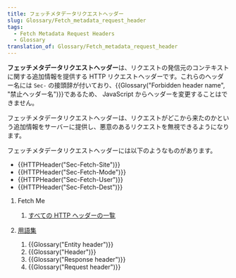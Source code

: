 ```yaml
---
title: フェッチメタデータリクエストヘッダー
slug: Glossary/Fetch_metadata_request_header
tags:
  - Fetch Metadata Request Headers
  - Glossary
translation_of: Glossary/Fetch_metadata_request_header
---
```

**フェッチメタデータリクエストヘッダー**は、リクエストの発信元のコンテキストに関する追加情報を提供する HTTP リクエストヘッダーです。これらのヘッダー名には `Sec-` の接頭辞が付いており、{{Glossary("Forbidden header name", "禁止ヘッダー名")}}であるため、 JavaScript からヘッダーを変更することはできません。

フェッチメタデータリクエストヘッダーは、リクエストがどこから来たのかという追加情報をサーバーに提供し、悪意のあるリクエストを無視できるようになります。

フェッチメタデータリクエストヘッダーには以下のようなものがあります。

- {{HTTPHeader("Sec-Fetch-Site")}}
- {{HTTPHeader("Sec-Fetch-Mode")}}
- {{HTTPHeader("Sec-Fetch-User")}}
- {{HTTPHeader("Sec-Fetch-Dest")}}

1. Fetch Me

    1. [すべての HTTP ヘッダーの一覧](/ja/docs/Web/HTTP/Headers)

2. [用語集](/ja/docs/Glossary)

    1. {{Glossary("Entity header")}}
    2. {{Glossary("Header")}}
    3. {{Glossary("Response header")}}
    4. {{Glossary("Request header")}}
